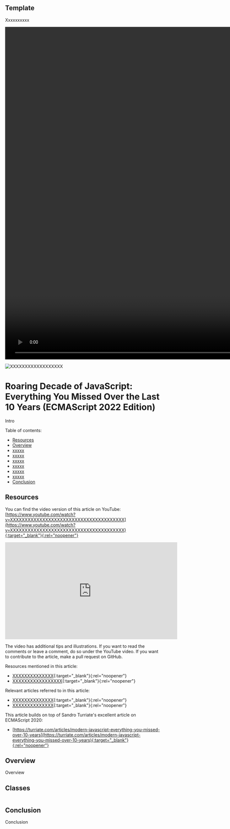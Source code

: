 ## Template
Xxxxxxxxxx

<video width="1920" height="1080" controls><source src="media/kadanes-algorithm.mp4" type="video/mp4"></video>

![XXXXXXXXXXXXXXXXXX](media/XXXXXXXXXXXXXXXXXX)


# Roaring Decade of JavaScript: Everything You Missed Over the Last 10 Years (ECMAScript 2022 Edition)
Intro

Table of contents:
* [Resources](#resources)
* [Overview](#overview)
* [xxxxx](#xxxxx)
* [xxxxx](#xxxxx)
* [xxxxx](#xxxxx)
* [xxxxx](#xxxxx)
* [xxxxx](#xxxxx)
* [xxxxx](#xxxxx)
* [Conclusion](#conclusion)

## Resources
You can find the video version of this article on YouTube: [https://www.youtube.com/watch?v=XXXXXXXXXXXXXXXXXXXXXXXXXXXXXXXXXXXXXXX](https://www.youtube.com/watch?v=XXXXXXXXXXXXXXXXXXXXXXXXXXXXXXXXXXXXXXX){:target="_blank"}{:rel="noopener"}

<iframe width="560" height="315" src="https://www.youtube.com/embed/XXXXXXXXXXXXXXXXXXXXXXXXXXXXXXXXXXXXXXX" frameborder="0" allow="accelerometer; autoplay; encrypted-media; gyroscope; picture-in-picture" allowfullscreen></iframe>

The video has additional tips and illustrations. If you want to read the comments or leave a comment, do so under the YouTube video. If you want to contribute to the article, make a pull request on GitHub.

Resources mentioned in this article:
* [XXXXXXXXXXXXXX](XXXXXXXXXXXXXX){:target="_blank"}{:rel="noopener"}
* [XXXXXXXXXXXXXXXXX](XXXXXXXXXXXXXXXXX){:target="_blank"}{:rel="noopener"}

Relevant articles referred to in this article:
* [XXXXXXXXXXXXXX](/articles/xxxxxxx){:target="_blank"}{:rel="noopener"}
* [XXXXXXXXXXXXXX](/algorithms/xxxxxxx){:target="_blank"}{:rel="noopener"}

This article builds on top of Sandro Turriate's excellent article on ECMAScript 2020:
* [https://turriate.com/articles/modern-javascript-everything-you-missed-over-10-years](https://turriate.com/articles/modern-javascript-everything-you-missed-over-10-years){:target="_blank"}{:rel="noopener"}

## Overview
Overview

## Classes

```js

```

## Conclusion
Conclusion
